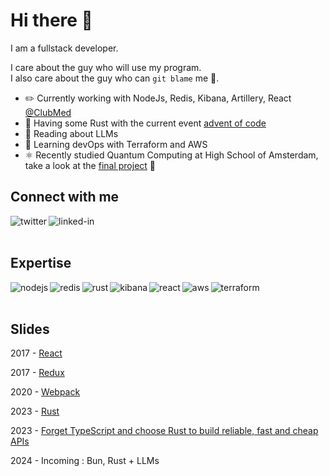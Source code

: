 # Hi there 👋

I am a fullstack developer.

I care about the guy who will use my program.
<br>
I also care about the guy who can `git blame` me 👀.

- ✏️ Currently working with NodeJs, Redis, Kibana, Artillery, React [@ClubMed](https://github.com/ClubMediterranee)
- 🦀 Having some Rust with the current event [advent of code](https://adventofcode.com)
- 🔭 Reading about LLMs
- 🌱 Learning devOps with Terraform and AWS
- ⚛ Recently studied Quantum Computing at High School of Amsterdam, take a look at the [final project](https://jovian.ai/zacaria/quantumbb84tp) 🤯


## Connect with me

[<img align="left" alt="twitter" src="https://img.shields.io/badge/twitter-%23000000.svg?&style=for-the-badge&logo=x&logoColor=white" />](https://twitter.com/ChtatarZacaria)
[<img align="left" alt="linked-in" src="https://img.shields.io/badge/linkedin-%230077B5.svg?&style=for-the-badge&logo=linkedin&logoColor=white" />](https://www.linkedin.com/in/zacariachtatar)

<!--
[<img align="left" alt="stack-overflow" src="https://img.shields.io/badge/stack%20overflow-FE7A16?logo=stack-overflow&logoColor=white&style=for-the-badge" />](https://stackoverflow.com/users/3283097/zacaria)

[<img align="left" alt="pluralsight" src="https://img.shields.io/badge/pluralsight-%23F15B2A.svg?&style=for-the-badge&logo=pluralsight&logoColor=white" />](https://app.pluralsight.com/profile/zacaria-chtatar)
-->


<br>
<br>

## Expertise
<img align="left" alt="nodejs" src="https://img.shields.io/badge/node.js%20-%2343853D.svg?&style=for-the-badge&logo=node.js&logoColor=white" />
<img align="left" alt="redis" src="https://img.shields.io/badge/redis-%23DC382D?logo=redis&logoColor=white&style=for-the-badge" />
<img align="left" alt="rust" src="https://img.shields.io/badge/Rust-000000?style=for-the-badge&logo=rust&logoColor=white" />
<img align="left" alt="kibana" src="https://img.shields.io/badge/Kibana-005571?style=for-the-badge&logo=Kibana&logoColor=white" />
<img align="left" alt="react" src="https://img.shields.io/badge/react%20-%2320232a.svg?&style=for-the-badge&logo=react&logoColor=%2361DAFB" />
<img align="left" alt="aws" src="https://img.shields.io/badge/Amazon%20AWS-%23232F3E?logo=amazon-aws&logoColor=white&style=for-the-badge" />
<img align="left" alt="terraform" src="https://img.shields.io/badge/terraform-%237B42BC?logo=terraform&logoColor=white&style=for-the-badge" />

<br>
<br>

## Slides

2017 - [React](https://havesome-react.surge.sh/#/)

2017 - [Redux](https://havesome-redux.surge.sh/#/)

2020 - [Webpack](https://havesome-webpack.surge.sh/#/)

2023 - [Rust](https://havesome-rust.surge.sh/#/)

2023 - [Forget TypeScript and choose Rust to build reliable, fast and cheap APIs](https://havesome-rust-apidays.surge.sh/)

2024 - Incoming : Bun, Rust + LLMs
